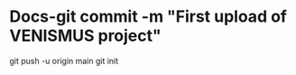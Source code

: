 # Docs-git commit -m "First upload of VENISMUS project"
git push -u origin main
git init 














